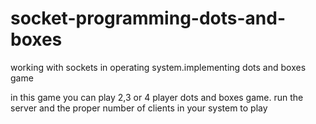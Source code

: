# socket-programming-dots-and-boxes
working with sockets in operating system.implementing dots and boxes game 

in this game you can play 2,3 or 4 player dots and boxes game.
run the server and the proper number of clients in your system to play
